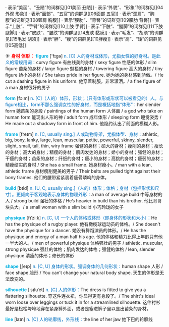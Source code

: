 · 表示“美丽”、“丑陋”的词群见[[01美丽 丑陋]]
· 表示“外貌”、“形象”的词群见[[04外观 形象]]
· 表示“面部”、“五官”的词群见[[06面部 五官]]
· 表示“颈肩”、“胸腹”的词群见[[08颈肩 胸腹]]
· 表示“腰肋”、“背臀”的词群见[[09腰肋 背臀]]
· 表示“上肢”、“手臂”的词群见[[10上肢 手臂]]
· 表示“下肢”、“腿脚”的词群见[[11下肢 腿脚]]
· 表示“皮肤”、“皱纹”的词群见[[14皮肤 黏膜]]
· 表示“毛发”、“胡须”的词群见[[15毛发 胡须]]
· 表示“胖”、“瘦”的词群见[[10胖瘦]]
· 表示“高”、“矮”的词群见[[05高低]]

☀ <font color="red">**身材 体形：**</font>
<font color="sky blue">**figure**</font> ['fɪɡə] 
<font color="#0070c0">n. [C] 人的身材或体形，尤指女性的好身材。是此义的常规用词：</font>curvy figure 有曲线美的身材 / sexy figure 性感的体形 / slim figure 苗条的身材 / large figure 魁梧的身材 / towering figure 高大的身材 / tiny figure 娇小的身材 / She takes pride in her figure. 她为她的身材感到骄傲。/ He cut a dashing figure in his uniform. 他穿着制服，非常潇洒。/ a fine figure of a man 身材很好的男子

<font color="sky blue">**form**</font> [fɔ:m] 
<font color="#0070c0">n. [C]（人的）体形，形状；（只有体形或形状可以被看见的）人。与figure相比，form不那么强调女性的好身材，而是概括地指“体形”：</font>her slender form 她苗条的身段 / paintings of the human form 人体画 / a god who take on human form 能现出人形的神 / adult form 成年体形 / sleeping form 睡觉姿势 / He made out a shadowy form in front of him. 他隐约认出了前面的模糊人影。
           
<font color="sky blue">**frame**</font> [freɪm]
<font color="#0070c0">n. [C, usually sing.] 人或动物骨架，尤指体型、身材：</font>athletic, big, bony, lanky, large, lean, muscular, petite, powerful, skinny, slender, slight, small, tall, thin, wiry frame 强健的身材；硕大的身材；瘦削的身材；瘦长的身材；高大的身材；精瘦的身材；肌肉发达的身材；娇小的身材；强健的身材；干瘦的身材；苗条的身材；纤细的身材；瘦小的身材；高挑的身材；瘦弱的身材；精瘦结实的身材 / She has a small frame. 她身材瘦小。/ man with a lean, athletic frame 身材瘦削健美的男子 / Their belts are pulled tight against their bony frames. 他们的腰带紧紧裹着瘦骨嶙峋的身体。

<font color="sky blue">**build**</font> [bɪld] 
<font color="#0070c0">n. [U, C, usually sing.]（人的）体形；体格；身材（包括形状和尺寸）。更倾向于客观地表示身体的物理外形：</font>a man of average build 中等身材的人 / strong build 强壮的体格 / He’s heavier in build than his brother. 他比哥哥块头大。/ a small woman with a slim build 小巧玲珑的女子
           
<font color="sky blue">**physique**</font> [fɪˈzi:k]
<font color="#0070c0">n. [C, U] 一个人的体格或体形（即身体的形状和大小）：</font>He has the physique of a rugby player. 他有橄榄球运动员的体格。/ She doesn't have the physique for a dancer. 她没有舞蹈演员的体形。/ He has the physique and energy of a man half his age. 他的体格和精力比得上年龄只有他一半大的人。/ men of powerful physique 体格强壮的男子 / athletic, muscular, strong physique 强壮的体格；肌肉发达的体格；强健的体格 / lean, slender physique 清瘦的体形；修长的体形

<font color="sky blue">**shape**</font> [ʃeɪp] 
<font color="#0070c0">n. [C, U] 身体的形状。强调身体的几何形状：</font>human shape 人形 / face shape 脸形 / You can’t change your natural body shape. 天生的体形是无法改变的。
           
<font color="sky blue">**silhouette**</font> [ˌsɪluˈet]
<font color="#0070c0">n. [C] 人的体形：</font>The dress is fitted to give you a flattering silhouette. 穿这件连衣裙，你显得更有身段了。/ The shirt's ideal worn loose over leggings or tuck it in for a streamlined silhouette. 这件衬衫最好是松松垮垮地穿在紧身裤外面，或者是塞进裤子里以显出苗条的身材。

<font color="sky blue">**line**</font> [laɪn] 
<font color="#0070c0">n. [C] 人的轮廓线，外形线：</font>the line of her jaw 她下巴的轮廓线


